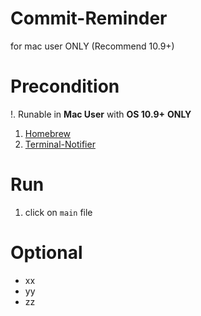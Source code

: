 # Commit-Reminder
for mac user ONLY (Recommend 10.9+)

# Precondition
!. Runable in **Mac User** with **OS 10.9+** **ONLY**

1. [Homebrew](https://github.com/Homebrew/homebrew)
2. [Terminal-Notifier](https://github.com/julienXX/terminal-notifier)

# Run
1. click on `main` file

# Optional
- xx
- yy
- zz
